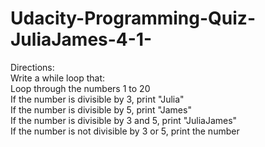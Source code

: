 # Udacity-Programming-Quiz-JuliaJames-4-1-
Directions:  
Write a while loop that:      
Loop through the numbers 1 to 20     
If the number is divisible by 3, print "Julia"     
If the number is divisible by 5, print "James"     
If the number is divisible by 3 and 5, print "JuliaJames"     
If the number is not divisible by 3 or 5, print the number
